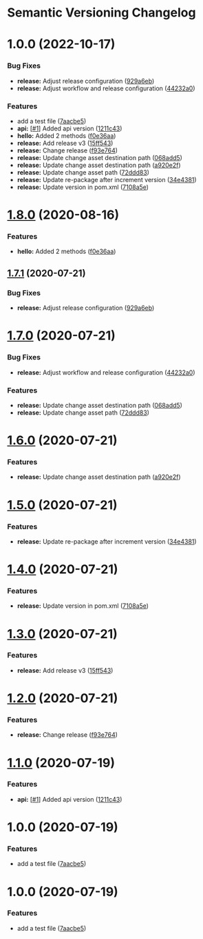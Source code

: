 # Semantic Versioning Changelog

# 1.0.0 (2022-10-17)


### Bug Fixes

* **release:** Adjust release configuration ([929a6eb](https://github.com/frodohong/java-semantic-release/commit/929a6eb3b5f32e639a01201f55702fc4b6a8fdb6))
* **release:** Adjust workflow and release configuration ([44232a0](https://github.com/frodohong/java-semantic-release/commit/44232a0b088904dce56f01969c975d9da7e90771))


### Features

* add a test file ([7aacbe5](https://github.com/frodohong/java-semantic-release/commit/7aacbe540eaa11548dd44b80b34e51786954bfeb))
* **api:** [[#1](https://github.com/frodohong/java-semantic-release/issues/1)] Added api version ([1211c43](https://github.com/frodohong/java-semantic-release/commit/1211c437450292804595e8d4248a740e60de0ce8))
* **hello:** Added 2 methods ([f0e36aa](https://github.com/frodohong/java-semantic-release/commit/f0e36aaae421aa05767246935b776e6f2142cef4))
* **release:** Add release v3 ([15ff543](https://github.com/frodohong/java-semantic-release/commit/15ff543e7ac432fc0c24fa3575174b94cb88fcd9))
* **release:** Change release ([f93e764](https://github.com/frodohong/java-semantic-release/commit/f93e764b0936b36ec125d13616c9251f148e8aff))
* **release:** Update change asset destination path ([068add5](https://github.com/frodohong/java-semantic-release/commit/068add5e9fc19dc3aff434fc658da12ab99c4905))
* **release:** Update change asset destination path ([a920e2f](https://github.com/frodohong/java-semantic-release/commit/a920e2fa2d431ba946b9552f39a260422d2224bc))
* **release:** Update change asset path ([72ddd83](https://github.com/frodohong/java-semantic-release/commit/72ddd83ab6f0ad67bb45971ec96bec5220ae2384))
* **release:** Update re-package after increment version ([34e4381](https://github.com/frodohong/java-semantic-release/commit/34e4381d06cae83cd4d7f869451a0732225d258c))
* **release:** Update version in pom.xml ([7108a5e](https://github.com/frodohong/java-semantic-release/commit/7108a5e5a01bd270c2c4d76019e3747d6d6c97cf))

# [1.8.0](https://github.com/embesozzi/java-semantic-release/compare/v1.7.1...v1.8.0) (2020-08-16)


### Features

* **hello:** Added 2 methods ([f0e36aa](https://github.com/embesozzi/java-semantic-release/commit/f0e36aaae421aa05767246935b776e6f2142cef4))

## [1.7.1](https://github.com/embesozzi/java-semantic-release/compare/v1.7.0...v1.7.1) (2020-07-21)


### Bug Fixes

* **release:** Adjust release configuration ([929a6eb](https://github.com/embesozzi/java-semantic-release/commit/929a6eb3b5f32e639a01201f55702fc4b6a8fdb6))

# [1.7.0](https://github.com/embesozzi/java-semantic-release/compare/v1.6.0...v1.7.0) (2020-07-21)


### Bug Fixes

* **release:** Adjust workflow and release configuration ([44232a0](https://github.com/embesozzi/java-semantic-release/commit/44232a0b088904dce56f01969c975d9da7e90771))


### Features

* **release:** Update change asset destination path ([068add5](https://github.com/embesozzi/java-semantic-release/commit/068add5e9fc19dc3aff434fc658da12ab99c4905))
* **release:** Update change asset path ([72ddd83](https://github.com/embesozzi/java-semantic-release/commit/72ddd83ab6f0ad67bb45971ec96bec5220ae2384))

# [1.6.0](https://github.com/embesozzi/java-semantic-release/compare/v1.5.0...v1.6.0) (2020-07-21)


### Features

* **release:** Update change asset destination path ([a920e2f](https://github.com/embesozzi/java-semantic-release/commit/a920e2fa2d431ba946b9552f39a260422d2224bc))

# [1.5.0](https://github.com/embesozzi/java-semantic-release/compare/v1.4.0...v1.5.0) (2020-07-21)


### Features

* **release:** Update re-package after increment version ([34e4381](https://github.com/embesozzi/java-semantic-release/commit/34e4381d06cae83cd4d7f869451a0732225d258c))

# [1.4.0](https://github.com/embesozzi/java-semantic-release/compare/v1.3.0...v1.4.0) (2020-07-21)


### Features

* **release:** Update version in pom.xml ([7108a5e](https://github.com/embesozzi/java-semantic-release/commit/7108a5e5a01bd270c2c4d76019e3747d6d6c97cf))

# [1.3.0](https://github.com/embesozzi/java-semantic-release/compare/v1.2.0...v1.3.0) (2020-07-21)


### Features

* **release:** Add release v3 ([15ff543](https://github.com/embesozzi/java-semantic-release/commit/15ff543e7ac432fc0c24fa3575174b94cb88fcd9))

# [1.2.0](https://github.com/embesozzi/java-semantic-release/compare/v1.1.0...v1.2.0) (2020-07-21)


### Features

* **release:** Change release ([f93e764](https://github.com/embesozzi/java-semantic-release/commit/f93e764b0936b36ec125d13616c9251f148e8aff))

# [1.1.0](https://github.com/embesozzi/java-semantic-release/compare/v1.0.0...v1.1.0) (2020-07-19)


### Features

* **api:** [[#1](https://github.com/embesozzi/java-semantic-release/issues/1)] Added api version ([1211c43](https://github.com/embesozzi/java-semantic-release/commit/1211c437450292804595e8d4248a740e60de0ce8))

# 1.0.0 (2020-07-19)


### Features

* add a test file ([7aacbe5](https://github.com/embesozzi/java-semantic-release/commit/7aacbe540eaa11548dd44b80b34e51786954bfeb))

# 1.0.0 (2020-07-19)


### Features

* add a test file ([7aacbe5](https://github.com/embesozzi/java-semantic-release/commit/7aacbe540eaa11548dd44b80b34e51786954bfeb))

